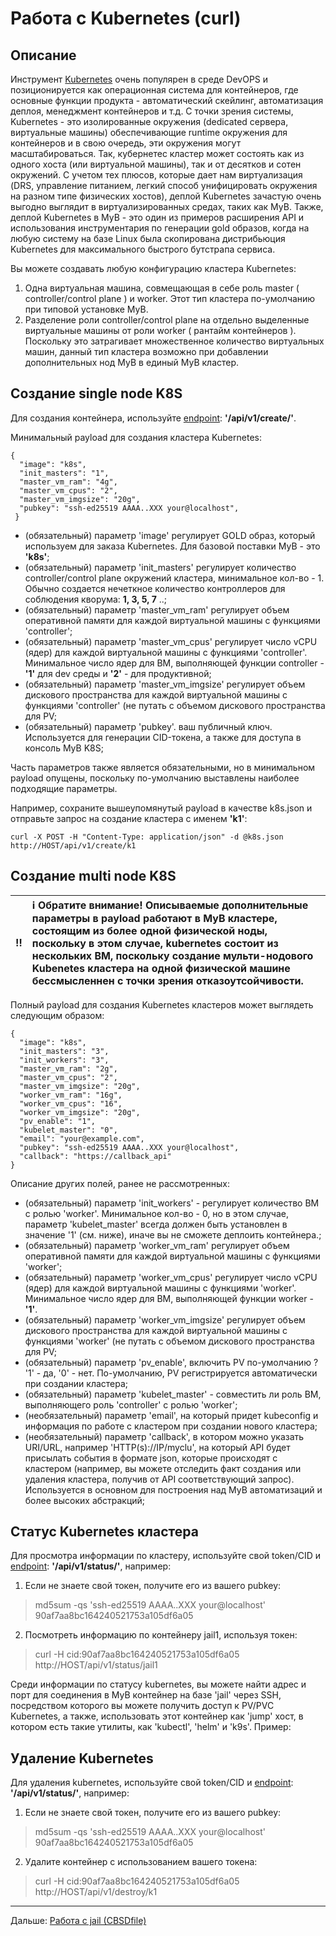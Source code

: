 # Работа с Kubernetes (curl)

## Описание

Инструмент [Kubernetes](https://kubernetes.io/) очень популярен в среде DevOPS и позиционируется как операционная система для контейнеров, где основные функции продукта - автоматический скейлинг, автоматизация деплоя, менеджмент контейнеров и т.д. С точки зрения системы, Kubernetes - это изолированные окружения (dedicated сервера, виртуальные машины) обеспечивающие runtime окружения для контейнеров и в свою очередь, эти окружения могут масштабироваться. Так, кубернетес кластер может состоять как из одного хоста (или виртуальной машины), так и от десятков и сотен окружений. С учетом тех плюсов, которые дает нам виртуализация (DRS, управление питанием, легкий способ унифицировать окружения на разном типе физических хостов), деплой Kubernetes зачастую очень выгодно выглядит  в виртуализированных средах, таких как MyB. Также, деплой Kubernetes в MyB - это один из примеров расширения API и использования инструментария по генерации gold образов, когда на любую систему на базе Linux была скопирована дистрибьюция Kubernetes для максимального быстрого бутстрапа сервиса.

Вы можете создавать любую конфигурацию кластера Kubernetes:

1) Одна виртуальная машина, совмещающая в себе роль master ( controller/control plane ) и worker. Этот тип кластера по-умолчанию при типовой установке MyB.
2) Разделение роли controller/control plane на отдельно выделенные виртуальные машины от роли worker ( рантайм контейнеров ). Поскольку это затрагивает множественное количество виртуальных машин, данный тип кластера возможно при добавлении дополнительных нод MyB в единый MyB кластер.


## Создание single node K8S

Для создания контейнера, используйте [endpoint](api.md): **'/api/v1/create/'**.

Минимальный payload для создания кластера Kubernetes:

```
{
  "image": "k8s",
  "init_masters": "1",
  "master_vm_ram": "4g",
  "master_vm_cpus": "2",
  "master_vm_imgsize": "20g",
  "pubkey": "ssh-ed25519 AAAA..XXX your@localhost",
 }
```

- (обязательный) параметр 'image' регулирует GOLD образ, который используем для заказа Kubernetes. Для базовой поставки MyB - это **'k8s'**;
- (обязательный) параметр 'init_masters' регулирует количество controller/control plane окружений кластера, минимальное кол-во - 1. Обычно создается нечеткное количество контроллеров для соблюдения кворума: **1, 3, 5, 7** ..;
- (обязательный) параметр 'master_vm_ram' регулирует объем оперативной памяти для каждой виртуальной машины с функциями 'controller';
- (обязательный) параметр 'master_vm_cpus' регулирует число vCPU (ядер) для каждой виртуальной машины с функциями 'controller'. Минимальное число ядер для ВМ, выполняющей функции controller - **'1'** для dev среды и **'2'** - для продуктивной;
- (обязательный) параметр 'master_vm_imgsize' регулирует объем дискового пространства для каждой виртуальной машины с функциями 'controller' (не путать с объемом дискового пространства для PV;
- (обязательный) параметр 'pubkey'. ваш публичный ключ. Используется для генерации CID-токена, а также для доступа в консоль MyB K8S;

Часть параметров также является обязательными, но в минимальном payload опущены, поскольку по-умолчанию выставлены наиболее подходящие параметры.

Например, сохраните вышеупомянутый payload в качестве k8s.json и отправьте запрос на создание кластера с именем **'k1'**:

```
curl -X POST -H "Content-Type: application/json" -d @k8s.json http://HOST/api/v1/create/k1
```


## Создание multi node K8S 

:bangbang: | :information_source: Обратите внимание! Описываемые дополнительные параметры в payload работают в MyB кластере, состоящим из более одной физической ноды, поскольку в этом случае, kubernetes состоит из нескольких ВМ, поскольку создание мульти-нодового Kubenetes кластера на одной физической машине бессмысленнен с точки зрения отказоутсойчивости.
:---: | :---

Полный payload для создания Kubernetes кластеров может выглядеть следующим образом:

```
{
  "image": "k8s",
  "init_masters": "3",
  "init_workers": "3",
  "master_vm_ram": "2g",
  "master_vm_cpus": "2",
  "master_vm_imgsize": "20g",
  "worker_vm_ram": "16g",
  "worker_vm_cpus": "16",
  "worker_vm_imgsize": "20g",
  "pv_enable": "1",
  "kubelet_master": "0",
  "email": "your@example.com",
  "pubkey": "ssh-ed25519 AAAA..XXX your@localhost",
  "callback": "https://callback_api"
}
```

Описание других полей, ранее не рассмотренных:

- (обязательный) параметр 'init_workers' - регулирует количество ВМ с ролью 'worker'. Минимальное кол-во - 0, но в этом случае, параметр 'kubelet_master' всегда должен быть установлен в значение '1' (см. ниже), иначе вы не сможете деплоить контейнера.;
- (обязательный) параметр 'worker_vm_ram' регулирует объем оперативной памяти для каждой виртуальной машины с функциями 'worker';
- (обязательный) параметр 'worker_vm_cpus' регулирует число vCPU (ядер) для каждой виртуальной машины с функциями 'worker'. Минимальное число ядер для ВМ, выполняющей функции worker - **'1'**.
- (обязательный) параметр 'worker_vm_imgsize' регулирует объем дискового пространства для каждой виртуальной машины с функциями 'worker' (не путать с объемом дискового пространства для PV;
- (обязательный) параметр 'pv_enable', включить PV по-умолчанию ? '1' - да, '0' - нет. По-умолчанию, PV регистрируется автоматически при создании кластера;
- (обязательный) параметр 'kubelet_master' - совместить ли роль ВМ, выполняющего роль 'controller' с ролью 'worker';
- (необязательный) параметр 'email', на который придет kubeconfig и информация по работе с кластером при создании нового кластера;
- (необязательный) параметр 'callback', в котором можно указать URI/URL, например 'HTTP(s)://IP/myclu', на который API будет присылать события в формате json, которые происходят с кластером (например, вы можете отследить факт создания или удаления кластера, получив от API соответствующий запрос). Используется в основном для построения над MyB автоматизаций и более высоких абстракций;

## Статус Kubernetes кластера

Для просмотра информации по кластеру, используйте свой token/CID и [endpoint](api.md): **'/api/v1/status/'**, например:

1) Если не знаете свой токен, получите его из вашего pubkey:
>  md5sum -qs 'ssh-ed25519 AAAA..XXX your@localhost'
> 90af7aa8bc164240521753a105df6a05

2) Посмотреть информацию по контейнеру jail1, используя токен:
> curl -H cid:90af7aa8bc164240521753a105df6a05 http://HOST/api/v1/status/jail1

Среди информации по статусу kubernetes, вы можете найти адрес и порт для соединения в MyB контейнер на базе 'jail' через SSH, посредством которого вы можете получить доступ к PV/PVC Kubernetes, а также, использовать этот контейнер как 'jump' хост, в котором есть такие утилиты, как 'kubectl', 'helm' и 'k9s'. Пример:




## Удаление Kubernetes

Для удаления kubernetes, используйте свой token/CID и [endpoint](api.md): **'/api/v1/status/'**, например:

1) Если не знаете свой токен, получите его из вашего pubkey:
>  md5sum -qs 'ssh-ed25519 AAAA..XXX your@localhost'
> 90af7aa8bc164240521753a105df6a05

2) Удалите контейнер с использованием вашего токена:
> curl -H cid:90af7aa8bc164240521753a105df6a05 http://HOST/api/v1/destroy/k1


---

Дальше: [Работа с jail (CBSDfile)](jail_cbsdfile.md)
